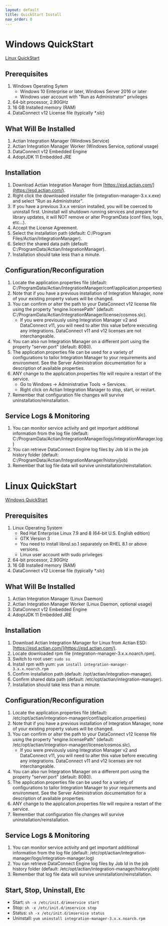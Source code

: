 ```yaml
---
layout: default
title: QuickStart Install
nav_order: 0
---
```

# Windows QuickStart

[Linux QuickStart](#linux-quickstart)

## Prerequisites

1. Windows Operating Sytem
   * Windows 10 Enterprise or later, Windows Server 2016 or later
   * Windows user account with "Run as Administrator" privileges
2. 64-bit processor, 2.90GHz
3. 16 GB Installed memory (RAM)
4. DataConnect v12 License file (typically \*.slc)

## What Will Be Installed

1. Actian Integration Manager (Windows Service)
2. Actian Integration Manager Worker (Windows Service, optional usage)
3. DataConnect v12 Embedded Engine
4. AdoptJDK 11 Embedded JRE

## Installation

1. Download Actian Integration Manager from [https://esd.actian.com/](https://esd.actian.com/).
2. Right click the downloaded installer file (integration-manager-3.x.x.exe) and select "Run as Administrator".
3. If you have a previous 3.x.x version installed, you will be coerced to uninstall first. Uninstall will shutdown running services and prepare for library updates, it will NOT remove or alter ProgramData (conf files, logs, etc...).
4. Accept the License Agreement.
5. Select the installation path (default: C:/Program Files/Actian/IntegrationManager).
6. Select the shared data path (default: C:/ProgramData/Actian/IntegrationManager).
7. Installation should take less than a minute.

## Configuration/Reconfiguration

1. Locate the application.properties file (default: C:/ProgramData/Actian/IntegrationManager/conf/application.properties)
2. Note that if you have a previous installation of Integration Manager, none of your existing property values will be changed.&#x20;
3. You can confirm or alter the path to your DataConnect v12 license file using the property "engine.licensePath" (default: C:/ProgramData/Actian/IntegrationManager/license/cosmos.slc).
   * If you were previously using Integration Manager v2 and DataConnect v11, you will need to alter this value before executing any integrations. DataConnect v11 and v12 licenses are not interchangeable.
4. You can also run Integration Manager on a different port using the property "server.port" (default: 8080).
5. The application.properties file can be used for a variety of configurations to tailor Integration Manager to your requirements and environment. See the Server Administration documentation for a description of available properties.
6. ANY change to the application.properties file will require a restart of the service.
   * Go to Windows → Administrative Tools → Services.
   * Right click on Actian Integration Manager to stop, start, or restart.
7. Remember that configuration file changes will survive uninstallation/reinstallation.

## Service Logs & Monitoring

1. You can monitor service activity and get important additional information from the log file (default:  C:/ProgramData/Actian/IntegrationManager/logs/IntegrationManager.log)
2. You can retrieve DataConnect Engine log files by Job Id in the job history folder (default: C:/ProgramData/Actian/IntegrationManager/history/job)
3. Remember that log file data will survive uninstallation/reinstallation.&#x20;

# Linux QuickStart

[Windows QuickStart](#windows-quickstart)

## Prerequisites

1. Linux Operating System
   * Red Hat Enterprise Linux 7.9 and 8 (64-bit U.S. English edition)
   * GTK Version 3
   * You need to install libnsl.so.1 separately on RHEL 8.1 or above versions.
   * Linux user account with sudo privileges
2. 64-bit processor, 2.90GHz
3. 16 GB Installed memory (RAM)
4. DataConnect v12 License file (typically \*.slc)

## What Will Be Installed

1. Actian Integration Manager (Linux Daemon)
2. Actian Integration Manager Worker (Linux Daemon, optional usage)
3. DataConnect v12 Embedded Engine
4. AdoptJDK 11 Embedded JRE

## Installation

1. Download Actian Integration Manager for Linux from Actian ESD: [https://esd.actian.com/](https://esd.actian.com/).
2. Locate downloaded rpm file (integration-manager-3.x.x.noarch.rpm).
3. Switch to root user: ```sudo su```
4. Install rpm with yum: ```yum install integration-manager-3.x.x.noarch.rpm```
5. Confirm installation path (default: /opt/actian/integration-manager).
6. Confirm shared data path (default: /etc/opt/actian/integration-manager).
7. Installation should take less than a minute.

## Configuration/Reconfiguration

1. Locate the application.properties file (default: /etc/opt/actian/integration-manager/conf/application.properties)
2. Note that if you have a previous installation of Integration Manager, none of your existing property values will be changed.&#x20;
3. You can confirm or alter the path to your DataConnect v12 license file using the property "engine.licensePath" (default: /etc/opt/actian/integration-manager/license/cosmos.slc).
   * If you were previously using Integration Manager v2 and DataConnect v11, you will need to alter this value before executing any integrations. DataConnect v11 and v12 licenses are not interchangeable.
4. You can also run Integration Manager on a different port using the property "server.port" (default: 8080).
5. The application.properties file can be used for a variety of configurations to tailor Integration Manager to your requirements and environment. See the Server Administration documentation for a description of available properties.
6. ANY change to the application.properties file will require a restart of the service.
7. Remember that configuration file changes will survive uninstallation/reinstallation.

## Service Logs & Monitoring

1. You can monitor service activity and get important additional information from the log file (default:  /etc/opt/actian/integration-manager/logs/integration-manager.log)
2. You can retrieve DataConnect Engine log files by Job Id in the job history folder (default: /etc/opt/actian/integration-manager/history/job)
3. Remember that log file data will survive uninstallation/reinstallation.&#x20;

## Start, Stop, Uninstall, Etc

* Start: ```sh -x /etc/init.d/imservice start```
* Stop: ```sh -x /etc/init.d/imservice stop```
* Status: ```sh -x /etc/init.d/imservice status```
* Uninstall: ```yum uninstall integration-manager-3.x.x.noarch.rpm```